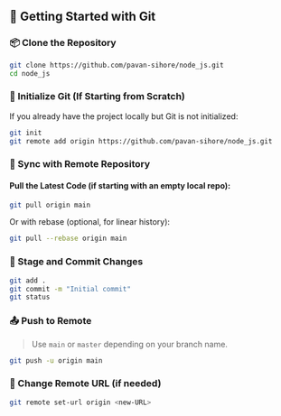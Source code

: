 ## 🚀 Getting Started with Git

### 📦 Clone the Repository

```bash
git clone https://github.com/pavan-sihore/node_js.git
cd node_js
```

### 📁 Initialize Git (If Starting from Scratch)

If you already have the project locally but Git is not initialized:

```bash
git init
git remote add origin https://github.com/pavan-sihore/node_js.git
```

### 🔄 Sync with Remote Repository

#### Pull the Latest Code (if starting with an empty local repo):

```bash
git pull origin main
```

Or with rebase (optional, for linear history):

```bash
git pull --rebase origin main
```

### 💾 Stage and Commit Changes

```bash
git add .
git commit -m "Initial commit"
git status
```

### 📤 Push to Remote

> Use `main` or `master` depending on your branch name.

```bash
git push -u origin main
```

### 🔁 Change Remote URL (if needed)

```bash
git remote set-url origin <new-URL>
```
